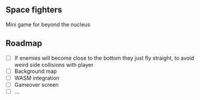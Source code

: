 ## Space fighters

Mini game for beyond the nucleus

## Roadmap

- [ ] If enemies will become close to the bottom they just fly straight, to avoid weird side collisions with player
- [ ] Background map
- [ ] WASM integration
- [ ] Gameover screen
- [ ] ...
